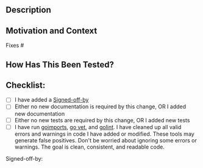 <!--- Provide a general summary of your changes in the Title above -->

## Description
<!--- Describe your changes in detail. -->

## Motivation and Context
<!--- Why is this change required? What problem does it solve? -->
<!--- If it fixes an open issue, please link to the issue here. -->
Fixes #

## How Has This Been Tested?
<!--- Please describe in detail how you tested your changes. -->
<!--- If this PR does not contain a new test case, explain why. -->

## Checklist:
<!--- Go over all the following points, and put an `x` in all the boxes that apply. -->
<!--- If you're unsure about any of these, don't hesitate to ask. We're here to help! -->
- [ ] I have added a [Signed-off-by](https://github.com/hyperledger/fabric/blob/master/CONTRIBUTING.md#legal-stuff)
- [ ] Either no new documentation is required by this change, OR I added new documentation
- [ ] Either no new tests are required by this change, OR I added new tests
- [ ] I have run [goimports](https://godoc.org/golang.org/x/tools/cmd/goimports), [go vet](https://golang.org/cmd/vet/), and [golint](https://github.com/golang/lint). I have cleaned up all valid errors and warnings in code I have added or modified. These tools may generate false positives. Don't be worried about ignoring some errors or warnings. The goal is clean, consistent, and readable code.

Signed-off-by:

